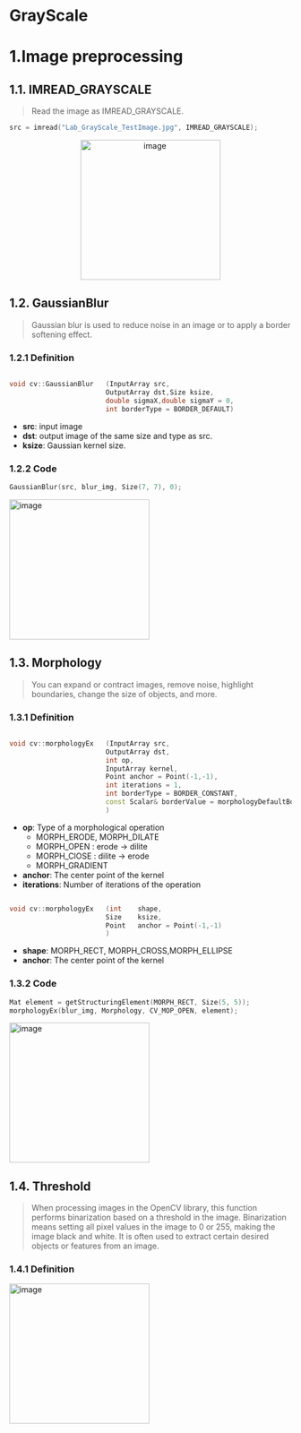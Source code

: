 # GrayScale

# 1.Image preprocessing
## 1.1. IMREAD_GRAYSCALE
> Read the image as IMREAD_GRAYSCALE.
```c++
src = imread("Lab_GrayScale_TestImage.jpg", IMREAD_GRAYSCALE);
```
<div style="text-align:center">
    <img width="250" alt="image" src="https://user-images.githubusercontent.com/127065880/227127072-82ee3e97-7473-48b5-8069-5cb1136d4027.png" alt="이미지 제목">
</div>

## 1.2. GaussianBlur
> Gaussian blur is used to reduce noise in an image or to apply a border softening effect.
### 1.2.1 Definition
``` c++

void cv::GaussianBlur	(InputArray src,
                        OutputArray dst,Size ksize,
                        double sigmaX,double sigmaY = 0, 
                        int borderType = BORDER_DEFAULT)	
```
* **src**: input image
* **dst**: output image of the same size and type as src.
* **ksize**: 	Gaussian kernel size. 

### 1.2.2 Code
```c++
GaussianBlur(src, blur_img, Size(7, 7), 0);
```
<img width="250" alt="image" src="https://user-images.githubusercontent.com/127065880/227125610-f18cc437-9aa6-4d71-bb33-ba49989176bb.png">

## 1.3. Morphology
> You can expand or contract images, remove noise, highlight boundaries, change the size of objects, and more.
### 1.3.1 Definition
``` c++

void cv::morphologyEx	(InputArray src,
                        OutputArray dst,
                        int op, 
                        InputArray kernel,
                        Point anchor = Point(-1,-1),
                        int iterations = 1,
                        int borderType = BORDER_CONSTANT,
                        const Scalar& borderValue = morphologyDefaultBorderValue() 
                        )	
```
  * **op**: Type of a morphological operation
    * MORPH_ERODE, MORPH_DILATE 
    * MORPH_OPEN : erode -> dilite
    * MORPH_ClOSE : dilite -> erode
    * MORPH_GRADIENT 
  * **anchor**: The center point of the kernel
  * **iterations**: Number of iterations of the operation

``` c++

void cv::morphologyEx	(int 	shape,
                        Size 	ksize,
                        Point 	anchor = Point(-1,-1)                     
                        )	
```
* **shape**: MORPH_RECT, MORPH_CROSS,MORPH_ELLIPSE 
* **anchor**: The center point of the kernel

### 1.3.2 Code

```c++
Mat element = getStructuringElement(MORPH_RECT, Size(5, 5));
morphologyEx(blur_img, Morphology, CV_MOP_OPEN, element); 
```
<img width="250" alt="image" src="https://user-images.githubusercontent.com/127065880/227135450-7c2f90c2-edce-467b-acc1-7f06938a7505.png">


## 1.4. Threshold
> When processing images in the OpenCV library, this function performs binarization based on a threshold in the image. Binarization means setting all pixel values in the image to 0 or 255, making the image black and white. It is often used to extract certain desired objects or features from an image.

### 1.4.1 Definition

<img width="250" alt="image" src="https://user-images.githubusercontent.com/127065880/227134689-ac87a318-d719-48e0-8ea5-deeff2007f29.png">
